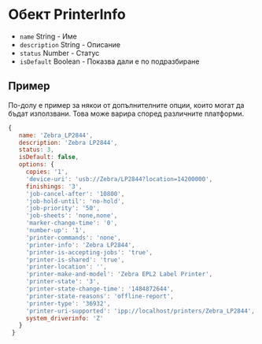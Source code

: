 # Обект PrinterInfo

* `name` String - Име
* `description` String - Описание
* `status` Number - Статус
* `isDefault` Boolean - Показва дали е по подразбиране

## Пример

По-долу е пример за някои от допълнителните опции, които могат да бъдат използвани. Това може варира според различните платформи.

```javascript
{
   name: 'Zebra_LP2844',
   description: 'Zebra LP2844',
   status: 3,
   isDefault: false,
   options: {
     copies: '1',
     'device-uri': 'usb://Zebra/LP2844?location=14200000',
     finishings: '3',
     'job-cancel-after': '10800',
     'job-hold-until': 'no-hold',
     'job-priority': '50',
     'job-sheets': 'none,none',
     'marker-change-time': '0',
     'number-up': '1',
     'printer-commands': 'none',
     'printer-info': 'Zebra LP2844',
     'printer-is-accepting-jobs': 'true',
     'printer-is-shared': 'true',
     'printer-location': '',
     'printer-make-and-model': 'Zebra EPL2 Label Printer',
     'printer-state': '3',
     'printer-state-change-time': '1484872644',
     'printer-state-reasons': 'offline-report',
     'printer-type': '36932',
     'printer-uri-supported': 'ipp://localhost/printers/Zebra_LP2844',
     system_driverinfo: 'Z'
   }
 }
```
